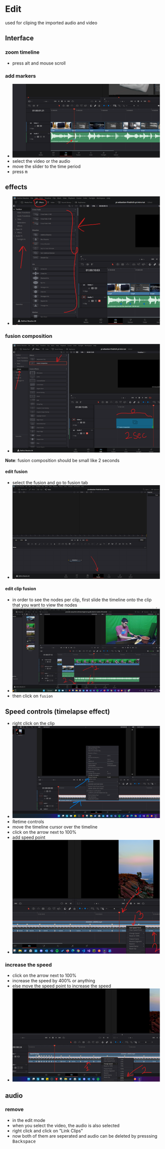 # Edit

used for cliping the imported audio and video

## Interface

### zoom timeline

- press alt and mouse scroll

### add markers

- <img src="./images/markers.png" />
- select the video or the audio
- move the slider to the time period
- press <kbd>m</kbd>

## effects

- <img src="./images/effects-menu.png" />

### fusion composition

- <img src="./images/fusion-composition.png" />

**Note**: fusion composition should be small like 2 seconds

#### edit fusion

- select the fusion and go to fusion tab
- <img src="./images/fusion-edit-mode.png" />

#### edit clip fusion

- in order to see the nodes per clip, first slide the timeline onto the clip that you want to view the nodes
- <img src="./images/how-to-select-or-view-nodes-per-clip.png" />
- then click on `fusion`

## Speed controls (timelapse effect)

- right click on the clip
- <img src="./images/retime-controls.png" />
- Retime controls
- move the timeline cursor over the timeline
- click on the arrow next to 100%
- add speed point
- <img src="./images/retime-add-speed-point.png" />

### increase the speed

- click on the arrow next to 100%
- increase the speed by 400% or anything
- else move the speed point to increase the speed
- <img src="./images/set-speed-time-percentage.png" />

## audio

### remove

- in the edit mode
- when you select the video, the audio is also selected
- right click and click on "Link Clips"
- now both of them are seperated and audio can be deleted by presssing <kbd>Backspace</kbd>
